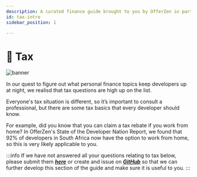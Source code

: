 ```yaml
---
description: A curated finance guide brought to you by OfferZen in partnership with Investec.
id: tax-intro
sidebar_position: 1

---
```

# 💸 Tax
![banner](pathname:///img/assets/tax.png)

In our quest to figure out what personal finance topics keep developers up at night, we realisd that tax questions are high up on the list.

Everyone's tax situation is different, so it’s important to consult a professional, but there are some tax basics that every developer should know.

For example, did you know that you can claim a tax rebate if you work from home? In OfferZen's State of the Developer Nation Report, we found that 92% of developers in South Africa now have the option to work from home, so this is very likely applicable to you.


:::info
If we have not answered all your questions relating to tax below, please submit them [_**here**_](https://8malmkzgvs8.typeform.com/to/oLVWxa8r) or create and issue on [_**GitHub**_](https://github.com/OfferZen-Community/developers-finance/issues) so that we can further develop this section of the guide and make sure it is useful to you.
:::



